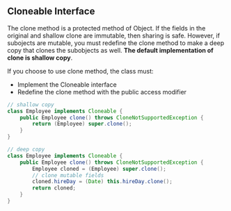 ## Cloneable Interface

The clone method is a protected method of Object. If the fields in the original and shallow clone are immutable, then sharing is safe. However, if subojects are mutable, you must redefine the clone method to make a deep copy that clones the subobjects as well. **The default implementation of clone is shallow copy**.

If you choose to use clone method, the class must:

- Implement the Cloneable interface
- Redefine the clone method with the public access modifier

```java
// shallow copy
class Employee implements Cloneable {
    public Employee clone() throws CloneNotSupportedException {
        return (Employee) super.clone();
    }
}
```

```java
// deep copy
class Employee implements Cloneable {
    public Employee clone() throws CloneNotSupportedException {
        Employee cloned = (Employee) super.clone();
        // clone mutable fields
        cloned.hireDay = (Date) this.hireDay.clone();
        return cloned;
    }
}
```
